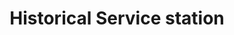 ---
title: "Historical Service station"
url: /marmaduke/historical-service-station/
shop: car repair
---